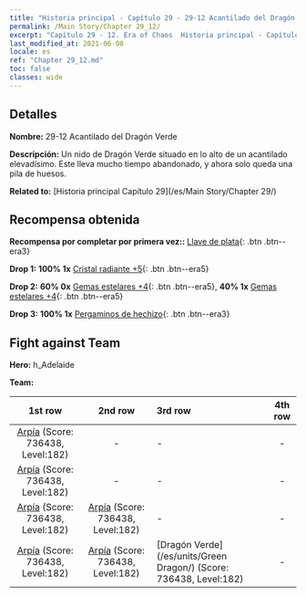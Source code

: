 ```yaml
---
title: "Historia principal - Capítulo 29 - 29-12 Acantilado del Dragón Verde"
permalink: /Main Story/Chapter 29_12/
excerpt: "Capítulo 29 - 12. Era of Chaos  Historia principal - Capítulo 29_12. 29-12 Acantilado del Dragón Verde"
last_modified_at: 2021-06-08
locale: es
ref: "Chapter 29_12.md"
toc: false
classes: wide
---
```


## Detalles

 **Nombre:** 29-12 Acantilado del Dragón Verde

 **Descripción:** Un nido de Dragón Verde situado en lo alto de un acantilado elevadísimo. Este lleva mucho tiempo abandonado, y ahora solo queda una pila de huesos.

 **Related to:** [Historia principal Capítulo 29](/es/Main Story/Chapter 29/)

## Recompensa obtenida

 **Recompensa por completar por primera vez::** [Llave de plata](/ItemsES/con_693/){: .btn .btn--era3}

 **Drop 1:** **100% 1x** [Cristal radiante +5](/ItemsES/mat_101/){: .btn .btn--era5}

 **Drop 2:** **60% 0x** [Gemas estelares +4](/ItemsES/mat_93/){: .btn .btn--era5}, **40% 1x** [Gemas estelares +4](/ItemsES/mat_93/){: .btn .btn--era5}

 **Drop 3:** **100% 1x** [Pergaminos de hechizo](/ItemsES/con_694/){: .btn .btn--era3}


## Fight against Team
 **Hero:** h_Adelaide

 **Team:**


  | 1st row | 2nd row | 3rd row | 4th row |
  |:----:|:----:|:----|:----:|
  | [Arpía](/es/units/Harpy/) (Score: 736438, Level:182)  | - | - | - |
  | [Arpía](/es/units/Harpy/) (Score: 736438, Level:182)  | - | - | - |
  | [Arpía](/es/units/Harpy/) (Score: 736438, Level:182)  | [Arpía](/es/units/Harpy/) (Score: 736438, Level:182)  | - | - |
  | [Arpía](/es/units/Harpy/) (Score: 736438, Level:182)  | [Arpía](/es/units/Harpy/) (Score: 736438, Level:182)  | [Dragón Verde](/es/units/Green Dragon/) (Score: 736438, Level:182)  | - |


